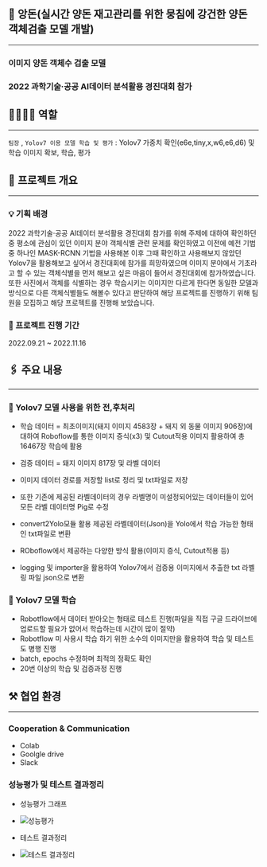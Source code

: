 ## :pig: 앙돈(실시간 양돈 재고관리를 위한 뭉침에 강건한 양돈 객체검출 모델 개발)

---

### 이미지 양돈 객체수 검출 모델

### 2022 과학기술·공공 AI데이터 분석활용 경진대회 참가


## 👩‍👩‍👧‍👧 역할

---

`팀장` , `Yolov7 이용 모델 학습 및 평가` : Yolov7 가중치 확인(e6e,tiny,x,w6,e6,d6) 및 학습 이미지 확보, 학습, 평가

## 🔗 프로젝트 개요

---

### 💡 기획 배경

 2022 과학기술·공공 AI데이터 분석활용 경진대회 참가를 위해 주제에 대하여 확인하던중 평소에 관심이 있던 이미지 분야 객체식별 관련 문제를 확인하였고 이전에 예전 기법중 하나인 
 MASK-RCNN 기법을 사용해본 이후 그때 확인하고 사용해보지 않았던 Yolov7을 활용해보고 싶어서 경진대회에 참가를 희망하였으며 이미지 분야에서 기초라고 할 수 있는 객체식별을 먼저
 해보고 싶은 마음이 들어서 경진대회에 참가하였습니다.
 또한 사진에서 객체를 식별하는 경우 학습시키는 이미지만 다르게 한다면 동일한 모델과 방식으로 다른 객체식별들도 해볼수 있다고 판단하여 해당 프로젝트를 진행하기 위해 팀원을 모집하고
 해당 프로젝트를 진행해 보았습니다.

### 📅 프로젝트 진행 기간

2022.09.21 ~ 2022.11.16

## 🖇️ 주요 내용

---

### 📝 Yolov7 모델 사용을 위한 전,후처리
- 학습 데이터 = 최초이미지(돼지 이미지 4583장 + 돼지 외 동물 이미지 906장)에 대하여 Roboflow를 통한 이미지 증식(x3) 및 Cutout적용 이미지 활용하여 총 16467장 학습에 활용
- 검증 데이터 = 돼지 이미지 817장 및 라벨 데이터
- 이미지 데이터 경로를 저장할 list로 정리 및 txt파일로 저장
- 또한 기존에 제공된 라벨데이터의 경우 라벨명이 미설정되어있는 데이터들이 있어 모든 라벨 데이터명 Pig로 수정
- convert2Yolo모듈 활용 제공된 라벨데이터(Json)을 Yolo에서 학습 가능한 형태인 txt파일로 변환
- ROboflow에서 제공하는 다양한 방식 활용(이미지 증식, Cutout적용 등)

- logging 및 importer을 활용하여 Yolov7에서 검증용 이미지에서 추출한 txt 라벨링 파일 json으로 변환


### 📝 Yolov7 모델 학습

- Robotflow에서 데이터 받아오는 형태로 테스트 진행(파일을 직접 구글 드라이브에 업로드할 필요가 없어서 학습하는데 시간이 많이 절약)
- Robotflow 미 사용시 학습 하기 위한 소수의 이미지만을 활용하여 학습 및 테스트도 병행 진행
- batch, epochs 수정하며 최적의 정확도 확인
- 20번 이상의 학습 및 검증과정 진행

## ⚒️ 협업 환경

---

### Cooperation & Communication

- Colab
- Goolgle drive
- Slack

### 성능평가 및 테스트 결과정리
- 성능평가 그래프

- ![성능평가](https://github.com/Raon-cs/pig/assets/108639467/a90a8b36-ec7f-4282-98ba-161fd310561e)

- 테스트 결과정리
- ![테스트 결과정리](https://github.com/Raon-cs/pig/assets/108639467/c4c2c998-f639-48e6-a970-d995af8360c7)
